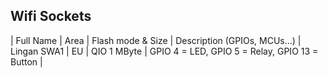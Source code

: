 ## Wifi Sockets

| Full Name | Area | Flash mode & Size | Description (GPIOs, MCUs...)
| Lingan SWA1 | EU | QIO 1 MByte | GPIO 4 = LED, GPIO 5 = Relay, GPIO 13 = Button
|
